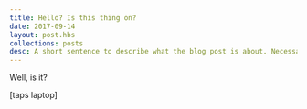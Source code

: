 ```yaml
---
title: Hello? Is this thing on?
date: 2017-09-14
layout: post.hbs
collections: posts
desc: A short sentence to describe what the blog post is about. Necessary, for the Blog Index page
---
```


Well, is it?

[taps laptop]

